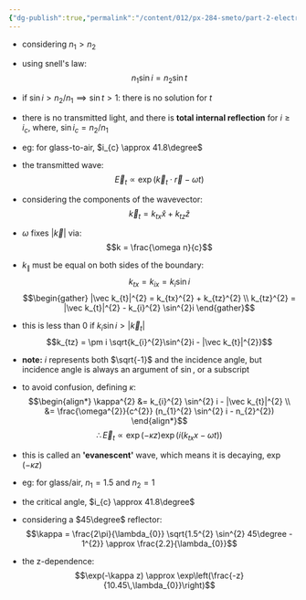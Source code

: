```yaml
---
{"dg-publish":true,"permalink":"/content/012/px-284-smeto/part-2-electromagnetic-theory/s-em-waves-at-boundaries/px-284-s2c-total-internal-reflection/","noteIcon":"1","created":"2025-03-13T15:36:51.936+00:00","updated":"2025-03-14T06:56:36.853+00:00"}
---
```


- considering $n_{1} > n_{2}$
- using snell's law:
$$n_{1} \sin i = n_{2} \sin t$$
- if $\sin i > n_{2}/n_{1} \implies \sin t>1:$ there is no solution for $t$
- there is no transmitted light, and there is **total internal reflection** for $i \geq i_{c}$, where, $\sin i_{c} = n_{2}/n_{1}$
- eg: for glass-to-air, $i_{c} \approx 41.8\degree$
- the transmitted wave:
$$\vec E_{t} \propto \exp(\vec k_{t} \cdot \vec r - \omega t)$$
- considering the components of the wavevector:
$$\vec k_{t} = k_{tx}\hat x + k_{tz} \hat z$$
- $\omega$ fixes $|\vec k|$ via:
$$k = \frac{\omega n}{c}$$
- $k_\parallel$ must be equal on both sides of the boundary:
$$k_{tx} = k_{ix} = k_{i} \sin i$$
$$\begin{gather}
|\vec k_{t}|^{2} = k_{tx}^{2} + k_{tz}^{2} \\
k_{tz}^{2} = |\vec k_{t}|^{2} - k_{i}^{2} \sin^{2}i
\end{gather}$$
- this is less than $0$ if $k_{i} \sin i > |\vec k_{t}|$
$$k_{tz} = \pm i \sqrt{k_{i}^{2}\sin^{2}i - |\vec k_{t}|^{2}}$$
- **note:** $i$ represents both $\sqrt{-1}$ and the incidence angle, but incidence angle is always an argument of $\sin$, or a subscript
- to avoid confusion, defining $\kappa:$
$$\begin{align*}
\kappa^{2} &= k_{i}^{2} \sin^{2} i - |\vec k_{t}|^{2} \\
&= \frac{\omega^{2}}{c^{2}} (n_{1}^{2} \sin^{2} i - n_{2}^{2})
\end{align*}$$
$$\therefore \vec E_{t} \propto \exp(-\kappa z) \exp(i(k_{tx} x - \omega t))$$
- this is called an **'evanescent'** wave, which means it is decaying, $\exp(-\kappa z)$

- eg: for glass/air, $n_{1} = 1.5$ and $n_{2} = 1$
- the critical angle, $i_{c} \approx 41.8\degree$
- considering a $45\degree$ reflector:
$$\kappa  = \frac{2\pi}{\lambda_{0}} \sqrt{1.5^{2} \sin^{2} 45\degree - 1^{2}} \approx \frac{2.2}{\lambda_{0}}$$
- the z-dependence:
$$\exp(-\kappa z) \approx \exp\left(\frac{-z}{10.45\,\lambda_{0}}\right)$$
